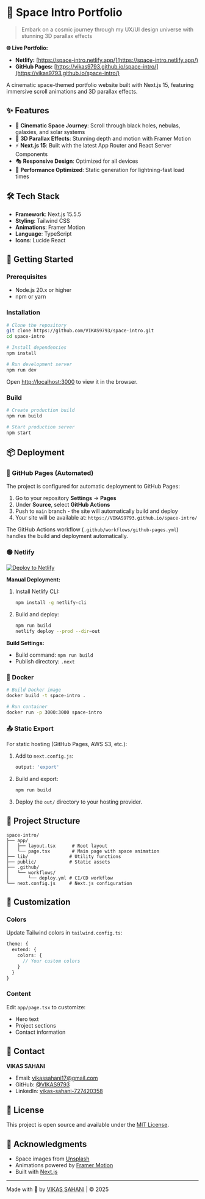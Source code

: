 # 🚀 Space Intro Portfolio

> Embark on a cosmic journey through my UX/UI design universe with stunning 3D parallax effects

**🌐 Live Portfolio:**
- **Netlify:** [https://space-intro.netlify.app/](https://space-intro.netlify.app/)
- **GitHub Pages:** [https://vikas9793.github.io/space-intro/](https://vikas9793.github.io/space-intro/)

A cinematic space-themed portfolio website built with Next.js 15, featuring immersive scroll animations and 3D parallax effects.

## ✨ Features

- 🌌 **Cinematic Space Journey**: Scroll through black holes, nebulas, galaxies, and solar systems
- 🎨 **3D Parallax Effects**: Stunning depth and motion with Framer Motion
- ⚡ **Next.js 15**: Built with the latest App Router and React Server Components
- 🎭 **Responsive Design**: Optimized for all devices
- 🚀 **Performance Optimized**: Static generation for lightning-fast load times

## 🛠️ Tech Stack

- **Framework**: Next.js 15.5.5
- **Styling**: Tailwind CSS
- **Animations**: Framer Motion
- **Language**: TypeScript
- **Icons**: Lucide React


## 🚀 Getting Started

### Prerequisites

- Node.js 20.x or higher
- npm or yarn

### Installation

```bash
# Clone the repository
git clone https://github.com/VIKAS9793/space-intro.git
cd space-intro

# Install dependencies
npm install

# Run development server
npm run dev
```

Open [http://localhost:3000](http://localhost:3000) to view it in the browser.

### Build

```bash
# Create production build
npm run build

# Start production server
npm start
```



## 📦 Deployment

### 🔷 GitHub Pages (Automated)

The project is configured for automatic deployment to GitHub Pages:

1. Go to your repository **Settings** → **Pages**
2. Under **Source**, select **GitHub Actions**
3. Push to `main` branch - the site will automatically build and deploy
4. Your site will be available at: `https://VIKAS9793.github.io/space-intro/`

The GitHub Actions workflow (`.github/workflows/github-pages.yml`) handles the build and deployment automatically.

### 🟢 Netlify

[![Deploy to Netlify](https://www.netlify.com/img/deploy/button.svg)](https://app.netlify.com/start/deploy?repository=https://github.com/VIKAS9793/space-intro)

**Manual Deployment:**

1. Install Netlify CLI:
   ```bash
   npm install -g netlify-cli
   ```

2. Build and deploy:
   ```bash
   npm run build
   netlify deploy --prod --dir=out
   ```

**Build Settings:**
- Build command: `npm run build`
- Publish directory: `.next`

### 🐳 Docker

```bash
# Build Docker image
docker build -t space-intro .

# Run container
docker run -p 3000:3000 space-intro
```

### 📤 Static Export

For static hosting (GitHub Pages, AWS S3, etc.):

1. Add to `next.config.js`:
   ```js
   output: 'export'
   ```

2. Build and export:
   ```bash
   npm run build
   ```

3. Deploy the `out/` directory to your hosting provider.

## 📂 Project Structure

```
space-intro/
├── app/
│   ├── layout.tsx      # Root layout
│   └── page.tsx        # Main page with space animation
├── lib/               # Utility functions
├── public/            # Static assets
├── .github/
│   └── workflows/
│       └── deploy.yml # CI/CD workflow
└── next.config.js     # Next.js configuration
```

## 🎨 Customization

### Colors

Update Tailwind colors in `tailwind.config.ts`:

```ts
theme: {
  extend: {
    colors: {
      // Your custom colors
    }
  }
}
```

### Content

Edit `app/page.tsx` to customize:
- Hero text
- Project sections
- Contact information

## 📧 Contact

**VIKAS SAHANI**

- Email: [vikassahani17@gmail.com](mailto:vikassahani17@gmail.com)
- GitHub: [@VIKAS9793](https://github.com/VIKAS9793)
- LinkedIn: [vikas-sahani-727420358](https://www.linkedin.com/in/vikas-sahani-727420358)

## 📄 License

This project is open source and available under the [MIT License](LICENSE).

## 🙏 Acknowledgments

- Space images from [Unsplash](https://unsplash.com)
- Animations powered by [Framer Motion](https://www.framer.com/motion/)
- Built with [Next.js](https://nextjs.org)

---

Made with 💙 by [VIKAS SAHANI](https://github.com/VIKAS9793) | © 2025
